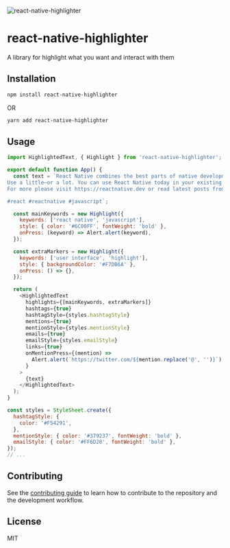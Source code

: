 ![react-native-highlighter](https://user-images.githubusercontent.com/7857656/227882432-2d18c750-5c96-4838-8dfd-62bd44cfa18f.jpg)

# react-native-highlighter

A library for highlight what you want and interact with them

## Installation

```sh
npm install react-native-highlighter
```

OR

```sh
yarn add react-native-highlighter
```

## Usage

```js
import HighlightedText, { Highlight } from 'react-native-highlighter';

export default function App() {
  const text = `React Native combines the best parts of native development with React, a best-in-class JavaScript library for building user interfaces.
Use a little—or a lot. You can use React Native today in your existing Android and iOS projects or you can create a whole new app from scratch.
For more please visit https://reactnative.dev or read latest posts from @reactnative.

#react #reactnative #javascript`;

  const mainKeywords = new Highlight({
    keywords: ['react native', 'javascript'],
    style: { color: '#6C00FF', fontWeight: 'bold' },
    onPress: (keyword) => Alert.alert(keyword),
  });

  const extraMarkers = new Highlight({
    keywords: ['user interface', 'highlight'],
    style: { backgroundColor: '#F7DB6A' },
    onPress: () => {},
  });

  return (
    <HighlightedText
      highlights={[mainKeywords, extraMarkers]}
      hashtags={true}
      hashtagStyle={styles.hashtagStyle}
      mentions={true}
      mentionStyle={styles.mentionStyle}
      emails={true}
      emailStyle={styles.emailStyle}
      links={true}
      onMentionPress={(mention) =>
        Alert.alert(`https://twitter.com/${mention.replace('@', '')}`)
      }
    >
      {text}
    </HighlightedText>
  );
}

const styles = StyleSheet.create({
  hashtagStyle: {
    color: '#F54291',
  },
  mentionStyle: { color: '#379237', fontWeight: 'bold' },
  emailStyle: { color: '#FF6D28', fontWeight: 'bold' },
});
// ...
```

## Contributing

See the [contributing guide](CONTRIBUTING.md) to learn how to contribute to the repository and the development workflow.

## License

MIT
